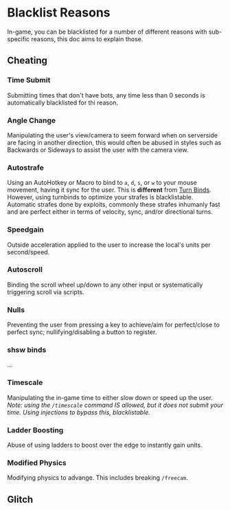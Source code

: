 # Blacklist Reasons
In-game, you can be blacklisted for a number of different reasons with sub-specific reasons, this doc aims to explain those.
## Cheating
### Time Submit
Submitting times that don't have bots, any time less than 0 seconds is automatically blacklisted for thi reason.
### Angle Change
Manipulating the user's view/camera to seem forward when on serverside are facing in another direction, this would often be abused in styles such as Backwards or Sideways to assist the user with the camera view.
### Autostrafe
Using an AutoHotkey or Macro to bind to `a`, `d`, `s`, or `w` to your mouse movement, having it sync for the user. This is **different** from [Turn Binds](https://github.com/insyri/strafes.net-moderation-document-draft/new/main/rules#turn-binds). However, using turnbinds to optimize your strafes is blacklistable. Automatic strafes done by exploits, commonly these strafes inhumanly fast and are perfect either in terms of velocity, sync, and/or directional turns.
### Speedgain
Outside acceleration applied to the user to increase the local's units per second/speed.
### Autoscroll
Binding the scroll wheel up/down to any other input or systematically triggering scroll via scripts.
### Nulls
Preventing the user from pressing a key to achieve/aim for perfect/close to perfect sync; nullifying/disabling a button to register.
### shsw binds
...
### Timescale
Manipulating the in-game time to either slow down or speed up the user.
*Note: using the `/timescale` command IS allowed, but it does not submit your time. Using injections to bypass this, blacklistable.*
### Ladder Boosting
Abuse of using ladders to boost over the edge to instantly gain units.
### Modified Physics
Modifying physics to advange. This includes breaking `/freecam`.
## Glitch
